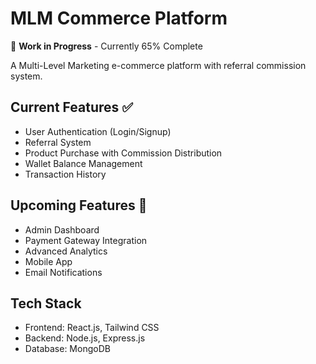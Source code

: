 # MLM Commerce Platform

🚧 **Work in Progress** - Currently 65% Complete

A Multi-Level Marketing e-commerce platform with referral commission system.

## Current Features ✅
- User Authentication (Login/Signup)
- Referral System
- Product Purchase with Commission Distribution
- Wallet Balance Management
- Transaction History

## Upcoming Features 🔄
- Admin Dashboard
- Payment Gateway Integration
- Advanced Analytics
- Mobile App
- Email Notifications

## Tech Stack
- Frontend: React.js, Tailwind CSS
- Backend: Node.js, Express.js
- Database: MongoDB
